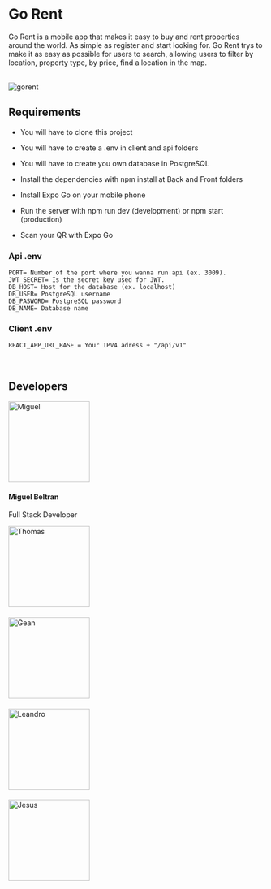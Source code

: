 <h1>Go Rent</h1>
 <p align="center">

Go Rent is a mobile app that makes it easy to buy and rent properties around the world. As simple as register and start looking for. Go Rent trys to make it as easy as possible for users to search, allowing users to filter by location, property type, by price, find a location in the map.

 </br>
<img align="center" src="https://res.cloudinary.com/ddkurzft6/image/upload/v1669732004/gorent/gorent_captura_readme_huhwh2.jpg" alt="gorent"/>
 </p>

## Requirements

- You will have to clone this project

- You will have to create a .env in client and api folders

- You will have to create you own database in PostgreSQL

- Install the dependencies with npm install at Back and Front folders

- Install Expo Go on your mobile phone

- Run the server with npm run dev (development) or npm start (production)

- Scan your QR with Expo Go
  </br>

### Api .env

```
PORT= Number of the port where you wanna run api (ex. 3009).
JWT_SECRET= Is the secret key used for JWT.
DB_HOST= Host for the database (ex. localhost)
DB_USER= PostgreSQL username
DB_PASWORD= PostgreSQL password
DB_NAME= Database name
```

### Client .env

```
REACT_APP_URL_BASE = Your IPV4 adress + "/api/v1"
```

 </br>

## Developers
<p align="center" display="flex" flexDirection="row">
<div display="flex" flexDirection="column">
 <img height="160" width="160" src="https://avatars.githubusercontent.com/u/55055505?s=200&v=4" alt="Miguel"/>
<h4>Miguel Beltran</h4>
<p>Full Stack Developer</p>
</div>
<div display="flex" flexDirection="column">
 <img height="160" width="160" src="https://avatars.githubusercontent.com/u/90942448?s=200&v=4" alt="Thomas"/>
<h4></h4>
<p></p>
</div>
<div display="flex" flexDirection="column">
 <img height="160" width="160" src="https://avatars.githubusercontent.com/u/88212205?s=200&v=4" alt="Gean"/>
<h4></h4>
<p></p>
</div>
<div display="flex" flexDirection="column">
 <img height="160" width="160" src="https://avatars.githubusercontent.com/u/70654398?s=200&v=4" alt="Leandro"/>
<h4></h4>
<p></p>
</div>
<div display="flex" flexDirection="column">
 <img height="160" width="160" src="https://avatars.githubusercontent.com/u/90948666?s=200&v=4" alt="Jesus"/>
<p></p>
<h4></h4>
</div>
  </p>
